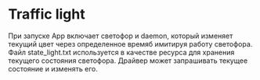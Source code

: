 # Traffic light
При запуске App включает светофор и daemon, который изменяет текущий цвет через определенное времяб имитируя работу светофора. Файл state_light.txt используется в качестве ресурса для хранения текущего состояния светофора. Драйвер может запрашивать текущее состояние и изменять его. 
